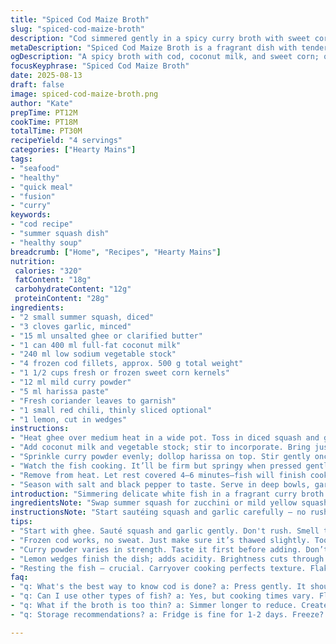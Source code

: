 ```yaml
---
title: "Spiced Cod Maize Broth"
slug: "spiced-cod-maize-broth"
description: "Cod simmered gently in a spicy curry broth with sweet corn and tender summer squash cubes. Coconut milk adds richness while chicken broth brings depth. Harissa provides slow heat. Fresh coriander and optional chili lend brightness. Simmering just until fish flakes ensures moist, not rubbery, texture. Quick, punchy flavors built on layering aromatics and careful timing."
metaDescription: "Spiced Cod Maize Broth is a fragrant dish with tender cod in a rich coconut curry broth, perfect for flavor seekers and quick meals."
ogDescription: "A spicy broth with cod, coconut milk, and sweet corn; quick cooking elevates traditional flavors. Ideal for a fulfilling meal."
focusKeyphrase: "Spiced Cod Maize Broth"
date: 2025-08-13
draft: false
image: spiced-cod-maize-broth.png
author: "Kate"
prepTime: PT12M
cookTime: PT18M
totalTime: PT30M
recipeYield: "4 servings"
categories: ["Hearty Mains"]
tags:
- "seafood"
- "healthy"
- "quick meal"
- "fusion"
- "curry"
keywords:
- "cod recipe"
- "summer squash dish"
- "healthy soup"
breadcrumb: ["Home", "Recipes", "Hearty Mains"]
nutrition: 
 calories: "320"
 fatContent: "18g"
 carbohydrateContent: "12g"
 proteinContent: "28g"
ingredients:
- "2 small summer squash, diced"
- "3 cloves garlic, minced"
- "15 ml unsalted ghee or clarified butter"
- "1 can 400 ml full-fat coconut milk"
- "240 ml low sodium vegetable stock"
- "4 frozen cod fillets, approx. 500 g total weight"
- "1 1/2 cups fresh or frozen sweet corn kernels"
- "12 ml mild curry powder"
- "5 ml harissa paste"
- "Fresh coriander leaves to garnish"
- "1 small red chili, thinly sliced optional"
- "1 lemon, cut in wedges"
instructions:
- "Heat ghee over medium heat in a wide pot. Toss in diced squash and garlic; sauté until squash edges soften and garlic just turns golden, about 4 minutes. Avoid browning or burning garlic; it’ll turn bitter."
- "Add coconut milk and vegetable stock; stir to incorporate. Bring just to a gentle boil—bubbles forming around edges, but not roaring. Introduce cod fillets and corn kernels."
- "Sprinkle curry powder evenly; dollop harissa on top. Stir gently once to distribute spices without breaking fish apart. Reduce heat to low; cover partially with lid to retain steam and allow flavors to marry. Simmer for 8–10 minutes."
- "Watch the fish cooking. It’ll be firm but springy when pressed gently with a fork; edges should flake easily but still hold shape. Overcooking turns it dry and stringy; undercooked is tough and translucent."
- "Remove from heat. Let rest covered 4–6 minutes—fish will finish cooking in residual heat and absorb spices further."
- "Season with salt and black pepper to taste. Serve in deep bowls, garnish with fresh coriander leaves and optional chili slices. Squeeze lemon wedges over individual portions for bright acidity that cuts richness."
introduction: "Simmering delicate white fish in a fragrant curry broth with sweet corn — quick, no-nonsense cooking that respects ingredients. Notice how gentle heat on garlic and squash builds a mellow base without bitterness. Coconut milk saturates the broth with natural fats; vegetable stock adds umami balance without overpowering. Cod demands attention: cook too fast, too hot, and it toughens; too slow, and it falls apart like mush. Harissa trickles subtle warmth but never steals center stage. Lift fresh coriander and chili as final notes; they lift all toward something lively. Timing’s crucial here — sensory cues guide you more than clocks. The sultry aroma, the bubble patterns of the simmer, the fork test on flesh: all marks passed on the path to layered flavor."
ingredientsNote: "Swap summer squash for zucchini or mild yellow squash if season demands. Use ghee or any neutral oil; clarified butter adds sweetness and higher smoke point for better control over sauté—key for not scorching garlic. Chicken broth can be replaced with vegetable broth for vegetarian option, but salt adjustments needed since stock flavors vary widely. Fresh corn preferred but frozen works fine — thaw partially to avoid watering down broth. Harissa’s heat varies brand to brand; start light if unfamiliar, taste and add more after cooking if needed. Fresh chili optional—adds punch but leaves broth drinkable by sensitive palates. Lime can substitute lemon but watch acidity intensity; lemons are sharper but more predictable."
instructionsNote: "Start sautéing squash and garlic carefully — no rush. Garlic burns easily and ruins the delicate curry balance. When you see squash edges soften and garlic just turning golden in butter, that’s your cue to add liquids. Keep broth bubbling softly; rapid boil splinters cod texture. Once fish is in, stir once gently; cod is fragile. Use wide sauté pan or shallow pot for even heat distribution preventing cold spots that mess up cooking. Rest post-simmer lets carryover heat perfect the fish. Confirm doneness by gently pressing cod; it should flake into layers but still feel moist inside, not chalky or tough. Salt after cooking; low sodium broth recommendations assumed. Final lime squeeze or fresh coriander finishes with fresh aromatics brightening heavier coconut base."
tips:
- "Start with ghee. Sauté squash and garlic gently. Don't rush. Smell that? Garlic turning golden, squash getting soft. That's key. Add coconut milk next."
- "Frozen cod works, no sweat. Just make sure it’s thawed slightly. Too cold, and it throws off heat balance. Adjust cooking time accordingly."
- "Curry powder varies in strength. Taste it first before adding. Don’t drown in spices. Easy to add, hard to take out—control heat. Harissa too."
- "Lemon wedges finish the dish; adds acidity. Brightness cuts through coconut richness. Squeeze hard. Caution though—timing wise, add right before serving."
- "Resting the fish – crucial. Carryover cooking perfects texture. Flake gently. Shouldn't feel chalky. If too tough, possibly overcooked or too high heat."
faq:
- "q: What's the best way to know cod is done? a: Press gently. It should flake but retain moisture. Overdone? Dry, chalky texture. Adjust simmer time."
- "q: Can I use other types of fish? a: Yes, but cooking times vary. Flaky white fish is key. Salmon? Adjust the timing; richer. Check often."
- "q: What if the broth is too thin? a: Simmer longer to reduce. Creates a thicker base. Adjust adds something. Corn thickens too but not too much."
- "q: Storage recommendations? a: Fridge is fine for 1-2 days. Freeze? Yes, but fish texture may change. Reheat gently. Heat too fast? Tough result."

---
```

